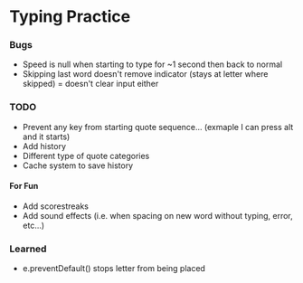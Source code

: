 # Typing Practice
### Bugs
- Speed is null when starting to type for ~1 second then back to normal
- Skipping last word doesn't remove indicator (stays at letter where skipped) 
= doesn't clear input either
### TODO
- Prevent any key from starting quote sequence... (exmaple I can press alt and it starts)
- Add history
- Different type of quote categories
- Cache system to save history
#### For Fun
- Add scorestreaks
- Add sound effects (i.e. when spacing on new word without typing, error, etc...)

### Learned
- e.preventDefault() stops letter from being placed 